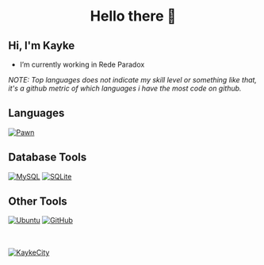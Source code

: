 <h1 align="center">Hello there  👋</h1>

## Hi, I'm Kayke

- I’m currently working in Rede Paradox

*NOTE: Top languages does not indicate my skill level or something like that, it's a github metric of which languages i have the most code on github.*

## Languages

[![Pawn](https://img.shields.io/badge/Pawn-dbb284?style=for-the-badge&logo=pawn&logoColor=white)](https://github.com/pawn-lang)

## Database Tools

[![MySQL](https://img.shields.io/badge/MySQL-00000F?style=for-the-badge&logo=mysql&logoColor=white)](https://www.mysql.com/)
[![SQLite](https://img.shields.io/badge/SQLite-07405E?style=for-the-badge&logo=sqlite&logoColor=white)](https://sqlite.org/index.html)


## Other Tools

[![Ubuntu](https://img.shields.io/badge/Ubuntu-E95420?style=for-the-badge&logo=ubuntu&logoColor=white)](https://ubuntu.com/)
[![GitHub](https://img.shields.io/badge/GitHub-100000?style=for-the-badge&logo=github&logoColor=white)](https://github.com)


<br />
<br />

<!-- <a href="https://github.com/KaykeCity/KaykeCity">
  <img align="center" src="https://github-readme-stats.anuraghazra1.vercel.app/api/top-langs/?username=KaykeCity&theme=radical" />
</a> -->

<a href="https://github.com/KaykeCity/KaykeCity">
  <img align="center" src="https://github-readme-stats.anuraghazra1.vercel.app/api?username=KaykeCity&show_icons=true&theme=radical&line_height=27" alt="KaykeCity" />
</a>
